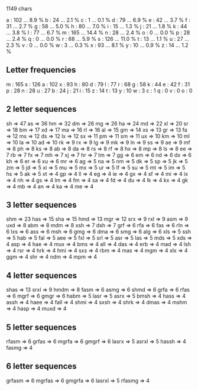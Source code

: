 1149 chars

a : 102 ... 8.9 %
b : 24 ... 2.1 %
c : 1 ... 0.1 %
d : 79 ... 6.9 %
e : 42 ... 3.7 %
f : 31 ... 2.7 %
g : 58 ... 5.0 %
h : 80 ... 7.0 %
i : 15 ... 1.3 %
j : 21 ... 1.8 %
k : 44 ... 3.8 %
l : 77 ... 6.7 %
m : 165 ... 14.4 %
n : 28 ... 2.4 %
o : 0 ... 0.0 %
p : 28 ... 2.4 %
q : 0 ... 0.0 %
r : 68 ... 5.9 %
s : 126 ... 11.0 %
t : 13 ... 1.1 %
u : 27 ... 2.3 %
v : 0 ... 0.0 %
w : 3 ... 0.3 %
x : 93 ... 8.1 %
y : 10 ... 0.9 %
z : 14 ... 1.2 %

## Letter frequencies

m : 165
s : 126
a : 102
x : 93
h : 80
d : 79
l : 77
r : 68
g : 58
k : 44
e : 42
f : 31
p : 28
n : 28
u : 27
b : 24
j : 21
i : 15
z : 14
t : 13
y : 10
w : 3
c : 1
q : 0
v : 0
o : 0

## 2 letter sequences

sh => 47
as => 36
hm => 32
dm => 26
mg => 26
ha => 24
md => 22
xl => 20
sr => 18
bm => 17
xd => 17
ma => 16
rl => 16
al => 15
gm => 14
xs => 13
gr => 13
fa => 12
ms => 12
ds => 12
lx => 12
sx => 11
pm => 11
sm => 11
ux => 10
km => 10
ml => 10
la => 10
ad => 10
rk => 9
rx => 9
lg => 9
mk => 9
ln => 9
ss => 9
ae => 9
mf => 8
ph => 8
ks => 8
ab => 8
da => 8
rs => 8
rf => 8
hx => 8
mp => 8
ls => 8
ee => 7
rb => 7
fx => 7
mh => 7
xj => 7
hr => 7
tm => 7
gg => 6
em => 6
nd => 6
dx => 6
kh => 6
er => 6
xu => 6
mr => 6
ag => 5
na => 5
nm => 5
dk => 5
sp => 5
jk => 5
zm => 5
jd => 5
xi => 5
mu => 5
mx => 5
ur => 5
lf => 5
su => 5
mt => 5
im => 5
hs => 5
ak => 5
xt => 4
gp => 4
ll => 4
eg => 4
ie => 4
gx => 4
sf => 4
mi => 4
ix => 4
nh => 4
gs => 4
lm => 4
fm => 4
sa => 4
fd => 4
du => 4
lk => 4
kx => 4
gk => 4
mb => 4
an => 4
ka => 4
me => 4

## 3 letter sequences

shm => 23
has => 15
sha => 15
hmd => 13
mgr => 12
srx => 9
rxl => 9
asm => 9
uxd => 8
abm => 8
mdm => 8
xsh => 7
dsh => 7
grf => 6
rfa => 6
fas => 6
rln => 6
lxs => 6
ass => 6
msh => 6
gmg => 6
dma => 6
smg => 6
alg => 6
xls => 5
ssh => 5
hab => 5
fal => 5
aee => 5
fxl => 5
srl => 5
asr => 5
las => 5
mds => 5
xds => 4
asp => 4
hae => 4
mux => 4
bms => 4
all => 4
das => 4
erb => 4
mad => 4
lsh => 4
rsr => 4
hrk => 4
hmi => 4
sxs => 4
rbm => 4
mas => 4
mgm => 4
xlx => 4
ggm => 4
shr => 4
ndm => 4
mpm => 4

## 4 letter sequences

shas => 13
srxl => 9
hmdm => 8
fasm => 6
asmg => 6
shmd => 6
grfa => 6
rfas => 6
mgrf => 6
gmgr => 6
habm => 5
lasr => 5
asrx => 5
bmsh => 4
hass => 4
assh => 4
haee => 4
fall => 4
shmi => 4
sxsh => 4
shrk => 4
dmas => 4
mshm => 4
hasp => 4
muxd => 4

## 5 letter sequences

rfasm => 6
grfas => 6
mgrfa => 6
gmgrf => 6
lasrx => 5
asrxl => 5
hassh => 4
fasmg => 4

## 6 letter sequences

grfasm => 6
mgrfas => 6
gmgrfa => 6
lasrxl => 5
rfasmg => 4